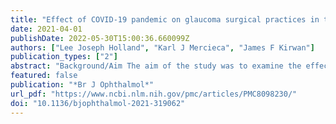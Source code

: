 ```yaml
---
title: "Effect of COVID-19 pandemic on glaucoma surgical practices in the UK"
date: 2021-04-01
publishDate: 2022-05-30T15:00:36.660099Z
authors: ["Lee Joseph Holland", "Karl J Mercieca", "James F Kirwan"]
publication_types: ["2"]
abstract: "Background/Aim The aim of the study was to examine the effect of the COVID-19 pandemic on glaucoma surgical practices within the UK.  Methods A cross-sectional online survey was distributed to all consultant glaucoma specialists who are on the UK and Eire Glaucoma Society contact list. Participants were asked specific questions regarding preferences in glaucoma surgical practices and whether these had changed subsequent to the onset of the COVID-19 pandemic.  Results Trabeculectomy was the procedure of choice for 61 (87%) glaucoma specialists. A total of 51 (73%) respondents reported performing minimally invasive glaucoma surgery (MIGS) procedures before the COVID-19 pandemic. The most commonly performed MIGS procedure was the iStent inject (51%), followed by XEN 45 (36%) and Preserflo (17%). Forty-three (61%) respondents reported modifying their glaucoma surgery practice subsequent to the onset of the COVID-19 pandemic. Of the glaucoma specialists who modified their surgical practices, 21 (43%) specifically reduced the number of trabeculectomies performed. In combination, diode laser (both micropulse and conventional trans-scleral cyclodiode) was the most common alternative procedure. Glaucoma drainage devices, deep sclerectomy and Preserflo were also commonly chosen alternatives.  Conclusion Although trabeculectomy remains the most commonly performed established glaucoma surgery, it is being performed with reduced frequency during the COVID-19 pandemic due to the number of postoperative visits and procedures required. Alternatives such as conventional and micropulse diode laser, glaucoma drainage devices, deep sclerectomy and Preserflo appear to be the favoured alternative procedures."
featured: false
publication: "*Br J Ophthalmol*"
url_pdf: "https://www.ncbi.nlm.nih.gov/pmc/articles/PMC8098230/"
doi: "10.1136/bjophthalmol-2021-319062"
---
```


